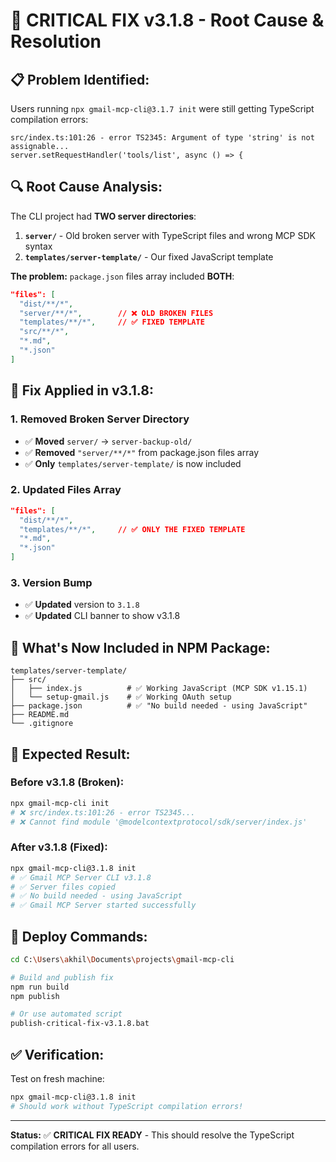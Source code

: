 # 🚨 CRITICAL FIX v3.1.8 - Root Cause & Resolution

## 📋 **Problem Identified:**

Users running `npx gmail-mcp-cli@3.1.7 init` were still getting TypeScript compilation errors:
```
src/index.ts:101:26 - error TS2345: Argument of type 'string' is not assignable...
server.setRequestHandler('tools/list', async () => {
```

## 🔍 **Root Cause Analysis:**

The CLI project had **TWO server directories**:

1. **`server/`** - Old broken server with TypeScript files and wrong MCP SDK syntax
2. **`templates/server-template/`** - Our fixed JavaScript template 

**The problem:** `package.json` files array included **BOTH**:
```json
"files": [
  "dist/**/*",
  "server/**/*",        // ❌ OLD BROKEN FILES
  "templates/**/*",     // ✅ FIXED TEMPLATE  
  "src/**/*",
  "*.md", 
  "*.json"
]
```

## 🚀 **Fix Applied in v3.1.8:**

### **1. Removed Broken Server Directory**
- ✅ **Moved** `server/` → `server-backup-old/` 
- ✅ **Removed** `"server/**/*"` from package.json files array
- ✅ **Only** `templates/server-template/` is now included

### **2. Updated Files Array**
```json
"files": [
  "dist/**/*",
  "templates/**/*",     // ✅ ONLY THE FIXED TEMPLATE
  "*.md",
  "*.json"
]
```

### **3. Version Bump**
- ✅ **Updated** version to `3.1.8`
- ✅ **Updated** CLI banner to show v3.1.8

## 📁 **What's Now Included in NPM Package:**

```
templates/server-template/
├── src/
│   ├── index.js          # ✅ Working JavaScript (MCP SDK v1.15.1)
│   └── setup-gmail.js    # ✅ Working OAuth setup
├── package.json          # ✅ "No build needed - using JavaScript"  
├── README.md            
└── .gitignore
```

## 🎯 **Expected Result:**

### **Before v3.1.8 (Broken):**
```bash
npx gmail-mcp-cli init
# ❌ src/index.ts:101:26 - error TS2345...
# ❌ Cannot find module '@modelcontextprotocol/sdk/server/index.js'
```

### **After v3.1.8 (Fixed):**
```bash
npx gmail-mcp-cli@3.1.8 init  
# ✅ Gmail MCP Server CLI v3.1.8
# ✅ Server files copied
# ✅ No build needed - using JavaScript  
# ✅ Gmail MCP Server started successfully
```

## 🚀 **Deploy Commands:**

```bash
cd C:\Users\akhil\Documents\projects\gmail-mcp-cli

# Build and publish fix
npm run build
npm publish

# Or use automated script
publish-critical-fix-v3.1.8.bat
```

## ✅ **Verification:**

Test on fresh machine:
```bash
npx gmail-mcp-cli@3.1.8 init
# Should work without TypeScript compilation errors!
```

---

**Status:** ✅ **CRITICAL FIX READY** - This should resolve the TypeScript compilation errors for all users.
